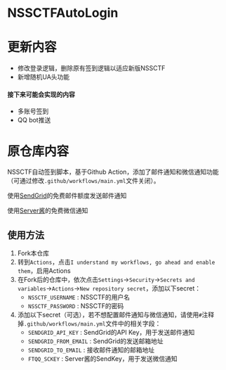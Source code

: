 # NSSCTFAutoLogin

# 更新内容

- 修改登录逻辑，删除原有签到逻辑以适应新版NSSCTF
- 新增随机UA头功能

#### 接下来可能会实现的内容

- 多账号签到
- QQ bot推送

# 原仓库内容

NSSCTF自动签到脚本，基于Github Action，添加了邮件通知和微信通知功能（可通过修改`.github/workflows/main.yml`文件关闭）。

使用[SendGrid](https://sendgrid.com/)的免费邮件额度发送邮件通知

使用[Server酱](http://sc.ftqq.com/3.version)的免费微信通知

## 使用方法

1. Fork本仓库
2. 转到`Actions`，点击`I understand my workflows, go ahead and enable them`，启用Actions
3. 在Fork后的仓库中，依次点击`Settings`->`Security`->`Secrets and variables`->`Actions`->`New repository secret`，添加以下secret：
   - `NSSCTF_USERNAME` : NSSCTF的用户名
   - `NSSCTF_PASSWORD` : NSSCTF的密码
4. 添加以下secret（可选），若不想配置邮件通知与微信通知，请使用`#`注释掉`.github/workflows/main.yml`文件中的相关字段：
   - `SENDGRID_API_KEY` : SendGrid的API Key，用于发送邮件通知
   - `SENDGRID_FROM_EMAIL` : SendGrid的发送邮箱地址
   - `SENDGRID_TO_EMAIL` : 接收邮件通知的邮箱地址
   - `FTQQ_SCKEY` : Server酱的SendKey，用于发送微信通知
